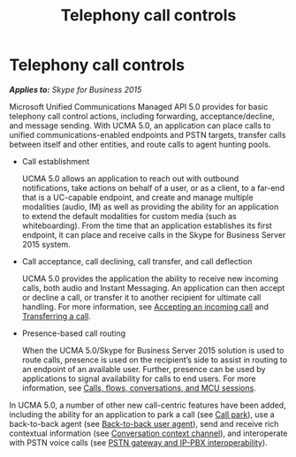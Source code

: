 ﻿---
title: Telephony call controls
TOCTitle: Telephony call controls
ms:assetid: 692373af-0f58-4dc9-8f60-da4557106ae5
ms:mtpsurl: https://msdn.microsoft.com/en-us/library/Dn465956(v=office.16)
ms:contentKeyID: 65239836
ms.date: 07/27/2015
mtps_version: v=office.16
---

# Telephony call controls


_**Applies to:** Skype for Business 2015_

Microsoft Unified Communications Managed API 5.0 provides for basic telephony call control actions, including forwarding, acceptance/decline, and message sending. With UCMA 5.0, an application can place calls to unified communications-enabled endpoints and PSTN targets, transfer calls between itself and other entities, and route calls to agent hunting pools.

  - Call establishment
    
    UCMA 5.0 allows an application to reach out with outbound notifications, take actions on behalf of a user, or as a client, to a far-end that is a UC-capable endpoint, and create and manage multiple modalities (audio, IM) as well as providing the ability for an application to extend the default modalities for custom media (such as whiteboarding). From the time that an application establishes its first endpoint, it can place and receive calls in the Skype for Business Server 2015 system.

  - Call acceptance, call declining, call transfer, and call deflection
    
    UCMA 5.0 provides the application the ability to receive new incoming calls, both audio and Instant Messaging. An application can then accept or decline a call, or transfer it to another recipient for ultimate call handling. For more information, see [Accepting an incoming call](accepting-an-incoming-call.md) and [Transferring a call](transferring-a-call.md).

  - Presence-based call routing
    
    When the UCMA 5.0/Skype for Business Server 2015 solution is used to route calls, presence is used on the recipient’s side to assist in routing to an endpoint of an available user. Further, presence can be used by applications to signal availability for calls to end users. For more information, see [Calls, flows, conversations, and MCU sessions](calls-flows-conversations-and-mcu-sessions.md).

In UCMA 5.0, a number of other new call-centric features have been added, including the ability for an application to park a call (see [Call park](call-park.md)), use a back-to-back agent (see [Back-to-back user agent](back-to-back-user-agent.md)), send and receive rich contextual information (see [Conversation context channel](conversation-context-channel.md)), and interoperate with PSTN voice calls (see [PSTN gateway and IP-PBX interoperability](pstn-gateway-and-ip-pbx-interoperability.md)).

